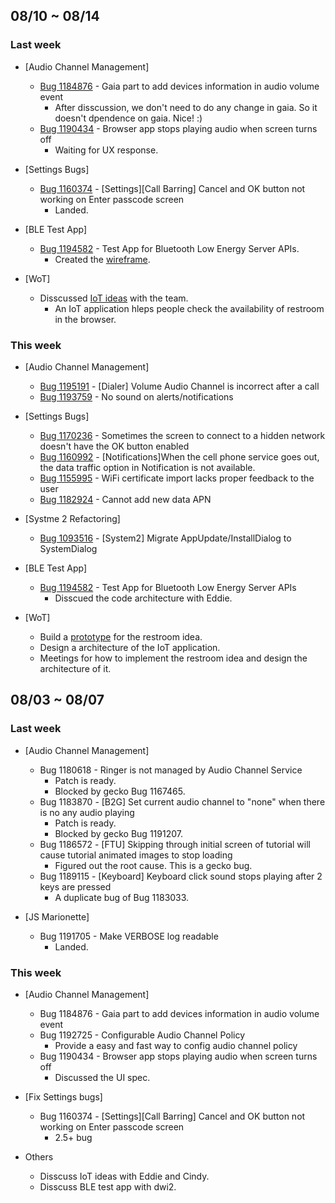 ## 08/10 ~ 08/14 ##

### Last week

* [Audio Channel Management]
  - [Bug 1184876](http://bugzil.la/1184876) - Gaia part to add devices information in audio volume event
    - After disscussion, we don't need to do any change in gaia. So it doesn't dpendence on gaia. Nice! :)
  - [Bug 1190434](http://bugzil.la/1190434) - Browser app stops playing audio when screen turns off
    - Waiting for UX response.

* [Settings Bugs]
  - [Bug 1160374](http://bugzil.la/1160374) - [Settings][Call Barring] Cancel and OK button not working on Enter passcode screen
    - Landed.

* [BLE Test App]
  - [Bug 1194582](http://bugzil.la/1194582) - Test App for Bluetooth Low Energy Server APIs.
    - Created the [wireframe](https://bug1194582.bmoattachments.org/attachment.cgi?id=8647888).

* [WoT]
  - Disscussed [IoT ideas](https://docs.google.com/document/d/1HP4C5bfbvI0nflVFMOt7HKEbpff0jo8UsUw6AoMlrec/edit) with the team.
    - An IoT application hleps people check the availability of restroom in the browser.

### This week

* [Audio Channel Management]
  - [Bug 1195191](http://bugzil.la/1195191) - [Dialer] Volume Audio Channel is incorrect after a call
  - [Bug 1193759](http://bugzil.la/1193759) - No sound on alerts/notifications

* [Settings Bugs]
  - [Bug 1170236](http://bugzil.la/1170236) - Sometimes the screen to connect to a hidden network doesn't have the OK button enabled
  - [Bug 1160992](http://bugzil.la/1160992) - [Notifications]When the cell phone service goes out, the data traffic option in Notification is not available.
  - [Bug 1155995](http://bugzil.la/1155995) - WiFi certificate import lacks proper feedback to the user
  - [Bug 1182924](http://bugzil.la/1182924) - Cannot add new data APN

* [Systme 2 Refactoring]
  - [Bug 1093516](http://bugzil.la/1093516) - [System2] Migrate AppUpdate/InstallDialog to SystemDialog

* [BLE Test App]
  - [Bug 1194582](http://bugzil.la/1194582) - Test App for Bluetooth Low Energy Server APIs
    - Disscued the code architecture with Eddie.

* [WoT]
  - Build a [prototype](https://github.com/evanxd/restroom-checker) for the restroom idea.
  - Design a architecture of the IoT application.
  - Meetings for how to implement the restroom idea and design the architecture of it.

## 08/03 ~ 08/07 ##

### Last week

* [Audio Channel Management]
  - Bug 1180618 - Ringer is not managed by Audio Channel Service
    - Patch is ready.
    - Blocked by gecko Bug 1167465.
  - Bug 1183870 - [B2G] Set current audio channel to "none" when there is no any audio playing
    - Patch is ready.
    - Blocked by gecko Bug 1191207.
  - Bug 1186572 - [FTU] Skipping through initial screen of tutorial will cause tutorial animated images to stop loading
    - Figured out the root cause. This is a gecko bug.
  - Bug 1189115 - [Keyboard] Keyboard click sound stops playing after 2 keys are pressed
    - A duplicate bug of Bug 1183033.

* [JS Marionette]
  - Bug 1191705 - Make VERBOSE log readable
    - Landed.

### This week

* [Audio Channel Management]
  - Bug 1184876 - Gaia part to add devices information in audio volume event
  - Bug 1192725 - Configurable Audio Channel Policy
    - Provide a easy and fast way to config audio channel policy
  - Bug 1190434 - Browser app stops playing audio when screen turns off
    - Discussed the UI spec.

* [Fix Settings bugs]
  - Bug 1160374 - [Settings][Call Barring] Cancel and OK button not working on Enter passcode screen
    - 2.5+ bug

* Others
  - Disscuss IoT ideas with Eddie and Cindy.
  - Disscuss BLE test app with dwi2.
